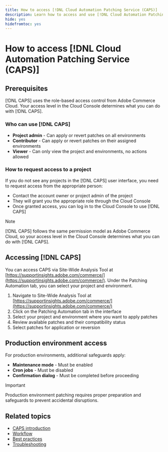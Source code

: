 ```yaml
---
title: How to access [!DNL Cloud Automation Patching Service (CAPS)]
description: Learn how to access and use [!DNL Cloud Automation Patching Service (CAPS)]
hide: yes
hidefromtoc: yes
---
```

# How to access [!DNL Cloud Automation Patching Service (CAPS)]

## Prerequisites

[!DNL CAPS] uses the role-based access control from Adobe Commerce Cloud. Your access level in the Cloud Console determines what you can do with [!DNL CAPS].

### Who can use [!DNL CAPS]

* **Project admin** - Can apply or revert patches on all environments
* **Contributor** - Can apply or revert patches on their assigned environments  
* **Viewer** - Can only view the project and environments, no actions allowed

### How to request access to a project

If you do not see any projects in the [!DNL CAPS] user interface, you need to request access from the appropriate person:

* Contact the account owner or project admin of the project
* They will grant you the appropriate role through the Cloud Console
* Once granted access, you can log in to the Cloud Console to use [!DNL CAPS]

>[!NOTE]
>
>[!DNL CAPS] follows the same permission model as Adobe Commerce Cloud, so your access level in the Cloud Console determines what you can do with [!DNL CAPS].

## Accessing [!DNL CAPS]

You can access CAPS via Site-Wide Analysis Tool at [https://supportinsights.adobe.com/commerce/](https://supportinsights.adobe.com/commerce/). Under the Patching Automation tab, you can select your project and environment.

1. Navigate to Site-Wide Analysis Tool at [https://supportinsights.adobe.com/commerce/](https://supportinsights.adobe.com/commerce/)
1. Click on the Patching Automation tab in the interface
1. Select your project and environment where you want to apply patches
1. Review available patches and their compatibility status
1. Select patches for application or reversion

## Production environment access

For production environments, additional safeguards apply:

* **Maintenance mode** - Must be enabled
* **Cron jobs** - Must be disabled
* **Confirmation dialog** - Must be completed before proceeding

>[!IMPORTANT]
>
>Production environment patching requires proper preparation and safeguards to prevent accidental disruptions.

## Related topics

* [CAPS introduction](intro.md)
* [Workflow](workflow.md)
* [Best practices](best-practices.md)
* [Troubleshooting](troubleshooting.md)
